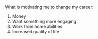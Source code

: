 What is motivating me to change my career:

1) Money
2) Want something more engaging
3) Work from home abilities
4) Increased quality of life
